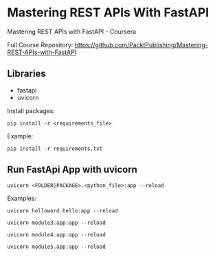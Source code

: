 # Mastering REST APIs With FastAPI

Mastering REST APIs with FastAPI - Coursera

Full Course Repository:
https://github.com/PacktPublishing/Mastering-REST-APIs-with-FastAPI

## Libraries

- fastapi
- uvicorn

Install packages:

```
pip install -r <requirements_file>
```

Example:

```
pip install -r requirements.txt
```

## Run FastApi App with uvicorn

```
uvicorn <FOLDER|PACKAGE>.<python_file>:app --reload
```

Examples:

```
uvicorn helloword.hello:app --reload
```

```
uvicorn module3.app:app --reload
```

```
uvicorn module4.app:app --reload
```

```
uvicorn module5.app:app --reload
```

